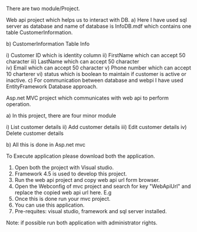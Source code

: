 There are two module/Project.

Web api project which helps us to interact with DB.
a) Here I have used sql server as database and name of database is InfoDB.mdf which contains one table CustomerInformation.

b) CustomerInformation Table Info

  i)  Customer ID which is identity column
  ii)  FirstName which can accept 50 character
 iii)  LastName which can accept 50 character    
  iv)  Email which can accept 50 character
   v)  Phone number which can accept 10 charterer 
  vi)  status which is boolean to maintain if customer is active or inactive.
c) For communication between database and webpi I have used EntityFramework Database approach.

Asp.net MVC project which communicates with web api to perform operation.

a) In this project, there are four minor module

i) List customer details ii) Add customer details iii) Edit customer details iv) Delete customer details

b) All this is done in Asp.net mvc

To Execute application please download both the application.

1. Open both the project with Visual studio. 
2. Framework 4.5 is used to develop this project. 
3. Run the web api project and copy web api url form browser. 
4. Open the Webconfig of mvc project and search for key "WebApiUrl" and replace the copied web api url here. 
      E.g <add key="WebApiUrl" value="http://localhost:55029/"/> 
5. Once this is done run your mvc project. 
6. You can use this application. 
7. Pre-requites: visual studio, framework and sql server installed. 

Note: if possible run both application with administrator rights. 
